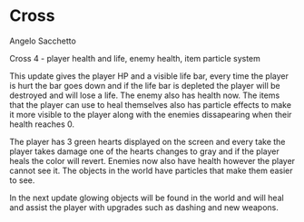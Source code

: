 # Cross

Angelo Sacchetto

Cross 4 - player health and life, enemy health, item particle system

This update gives the player HP and a visible life bar, every time the player is hurt the bar goes down and if the life bar is depleted the player will be destroyed and will lose a life. The enemy also has health now. The items that the player can use to heal themselves also has particle effects to make it more visible to the player along with the enemies dissapearing when their health reaches 0.

The player has 3 green hearts displayed on the screen and every take the player takes damage one of the hearts changes to gray and if the player heals the color will revert. Enemies now also have health however the player cannot see it. The objects in the world have particles that make them easier to see.

In the next update glowing objects will be found in the world and will heal and assist the player with upgrades such as dashing and new weapons.
